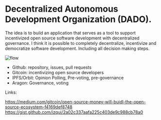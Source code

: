 # Decentralized Autonomous Development Organization (DADO).

The idea is to build an application that serves as a tool to support incentivized open source software development with decentralized governance.
I think it is possible to completely decentralize, incentivize and democratize software development. Including all decision making steps.

![flow](https://raw.githubusercontent.com/jestersimpps/api-oracle/master/src/assets/idea.jpg)

- Github: repository, issues, pull requests
- Gitcoin: incentivizing open source developers
- IPFS/Orbit: Opinion Polling, Pre-voting, pre-governance
- Aragon: Governance, voting

Links:

https://medium.com/gitcoin/open-source-money-will-buidl-the-open-source-ecosystem-f4169def8748
https://gist.github.com/izqui/2a02c337aafa225c403de9c988cb78a0

